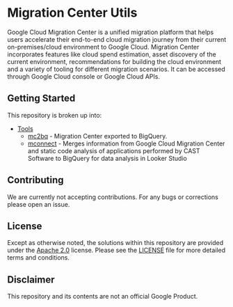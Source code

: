 # Migration Center Utils

Google Cloud Migration Center is a unified migration platform that helps users accelerate their end-to-end cloud migration journey from their current on-premises/cloud environment to Google Cloud. Migration Center incorporates features like cloud spend estimation, asset discovery of the current environment, recommendations for building the cloud environment and a variety of tooling for different migration scenarios. It can be accessed through Google Cloud console or Google Cloud APIs.

## Getting Started

This repository is broken up into:

* [Tools](/tools)
  * [mc2bq](/tools/mc2bq) - Migration Center exported to BigQuery.
  * [mconnect](/tools/mconnect) - Merges information from Google Cloud Migration Center and static code analysis of applications performed by CAST Software to BigQuery for data analysis in Looker Studio

## Contributing

We are currently not accepting contributions. For any bugs or corrections please open an issue.

## License

Except as otherwise noted, the solutions within this repository are provided under the
[Apache 2.0](https://www.apache.org/licenses/LICENSE-2.0) license. Please see
the [LICENSE](/LICENSE) file for more detailed terms and conditions.

## Disclaimer

This repository and its contents are not an official Google Product.
